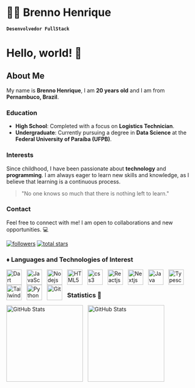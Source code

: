 # 👨‍💻 Brenno Henrique 

**`Desenvolvedor FullStack`**

# Hello, world! 👋

## About Me

My name is **Brenno Henrique**, I am **20 years old** and I am from **Pernambuco, Brazil**.

### Education

- **High School**: Completed with a focus on **Logistics Technician**.
- **Undergraduate**: Currently pursuing a degree in **Data Science** at the **Federal University of Paraíba (UFPB)**.

### Interests

Since childhood, I have been passionate about **technology** and **programming**. I am always eager to learn new skills and knowledge, as I believe that learning is a continuous process.

> "No one knows so much that there is nothing left to learn."

### Contact

Feel free to connect with me! I am open to collaborations and new opportunities. 💻

 <p align="left"> 
      <a href="https://github.com/brennohdev?tab=followers">
         <img alt="followers" title="Follow me on Github" src="https://custom-icon-badges.demolab.com/github/followers/brennohdev?color=236ad3&labelColor=1155ba&style=for-the-badge&logo=person-add&label=Follow&logoColor=white"/></a>
      <a href="https://github.com/brennohdev?tab=repositories&sort=stargazers">
         <img alt="total stars" title="Total stars on GitHub" src="https://custom-icon-badges.demolab.com/github/stars/brennohdev?color=55960c&style=for-the-badge&labelColor=488207&logo=star"/></a>
   </p>

### ♦ Languages and Technologies of Interest

<img 
align="left" 
alt="Dart"
title = "Dart"
width="40px" 
style="padding-right:10px;" 
src="https://cdn.jsdelivr.net/gh/devicons/devicon@latest/icons/dart/dart-original.svg" />
          
<img 
align="left" 
alt="JavaScript"
title = "JavaScript"
width="40px" 
style="padding-right:10px;" 
src="https://cdn.jsdelivr.net/gh/devicons/devicon@latest/icons/javascript/javascript-original.svg"/>

<img 
align="left" 
alt="Nodejs"
title = "Nodejs"
width="40px" 
style="padding-right:10px;" 
src="https://cdn.jsdelivr.net/gh/devicons/devicon@latest/icons/nodejs/nodejs-original.svg"/>

<img 
align="left" 
alt="HTML5"
title = "html5"
width="40px" 
style="padding-right:10px;" 
src="https://cdn.jsdelivr.net/gh/devicons/devicon@latest/icons/html5/html5-original.svg"/>

<img 
align="left" 
alt="css3"
title = "css3"
width="40px" 
style="padding-right:10px;" 
src="https://cdn.jsdelivr.net/gh/devicons/devicon@latest/icons/css3/css3-original.svg"/>

<img 
align="left" 
alt="Reactjs"
title = "Reactjs"
width="40px" 
style="padding-right:10px;" 
src="https://cdn.jsdelivr.net/gh/devicons/devicon@latest/icons/react/react-original.svg"/>

<img 
align="left" 
alt="Nextjs"
title = "Nextjs"
width="40px" 
style="padding-right:10px;" 
src="https://cdn.jsdelivr.net/gh/devicons/devicon@latest/icons/nextjs/nextjs-original.svg"/>

<img 
align="left" 
alt="Java"
title = "Java"
width="40px" 
style="padding-right:10px;" 
src="https://cdn.jsdelivr.net/gh/devicons/devicon@latest/icons/java/java-original.svg"/>

<img 
align="left" 
alt="Typescript"
title = "Typescript"
width="40px" 
style="padding-right:10px;" 
src="https://cdn.jsdelivr.net/gh/devicons/devicon@latest/icons/typescript/typescript-original.svg"/>

<img 
align="left" 
alt="TailwindCss"
title = "TailwindCss"
width="40px" 
style="padding-right:10px;" 
src="https://cdn.jsdelivr.net/gh/devicons/devicon@latest/icons/tailwindcss/tailwindcss-original.svg"/>

<img 
align="left" 
alt="Python"
title = "Python"
width="40px" 
style="padding-right:10px;" 
src="https://cdn.jsdelivr.net/gh/devicons/devicon@latest/icons/python/python-original.svg"/>
<img 
align="left" 
alt="Git"
title = "Git"
width="40px" 
style="padding-right:10px;" 
src="https://cdn.jsdelivr.net/gh/devicons/devicon@latest/icons/git/git-original.svg"/>

<br />
<br />

### Statistics 🎲

<p>
  <img 
    align="left" 
    alt="GitHub Stats" 
    height="200" 
    style="padding-right: 10px;" 
    src="https://github-readme-stats.vercel.app/api?username=brennohdev&show_icons=true&theme=tokyonight&include_all_commits=true&locale=pt-br" 
  />

<img 
      align="left" 
      alt="GitHub Stats" 
      height="200" 
      src="https://github-readme-stats.vercel.app/api/top-langs/?username=brennohdev&theme=tokyonight&layout=compact&custom_title=Tecnologias&langs_count=9" 
  />

</p>

